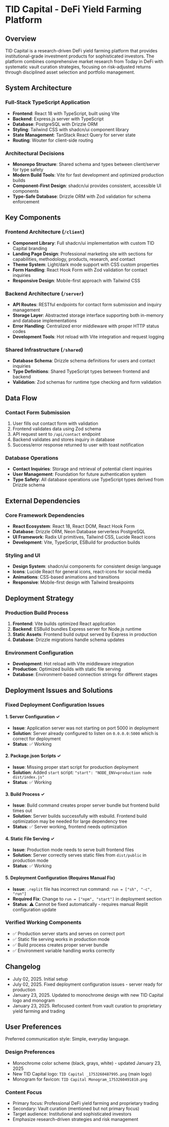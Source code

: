 # TID Capital - DeFi Yield Farming Platform

## Overview

TID Capital is a research-driven DeFi yield farming platform that provides institutional-grade investment products for sophisticated investors. The platform combines comprehensive market research from Today in DeFi with systematic vault curation strategies, focusing on risk-adjusted returns through disciplined asset selection and portfolio management.

## System Architecture

### Full-Stack TypeScript Application
- **Frontend**: React 18 with TypeScript, built using Vite
- **Backend**: Express.js server with TypeScript
- **Database**: PostgreSQL with Drizzle ORM
- **Styling**: Tailwind CSS with shadcn/ui component library
- **State Management**: TanStack React Query for server state
- **Routing**: Wouter for client-side routing

### Architectural Decisions
- **Monorepo Structure**: Shared schema and types between client/server for type safety
- **Modern Build Tools**: Vite for fast development and optimized production builds
- **Component-First Design**: shadcn/ui provides consistent, accessible UI components
- **Type-Safe Database**: Drizzle ORM with Zod validation for schema enforcement

## Key Components

### Frontend Architecture (`/client`)
- **Component Library**: Full shadcn/ui implementation with custom TID Capital branding
- **Landing Page Design**: Professional marketing site with sections for capabilities, methodology, products, research, and contact
- **Theme System**: Light/dark mode support with CSS custom properties
- **Form Handling**: React Hook Form with Zod validation for contact inquiries
- **Responsive Design**: Mobile-first approach with Tailwind CSS

### Backend Architecture (`/server`)
- **API Routes**: RESTful endpoints for contact form submission and inquiry management
- **Storage Layer**: Abstracted storage interface supporting both in-memory and database implementations
- **Error Handling**: Centralized error middleware with proper HTTP status codes
- **Development Tools**: Hot reload with Vite integration and request logging

### Shared Infrastructure (`/shared`)
- **Database Schema**: Drizzle schema definitions for users and contact inquiries
- **Type Definitions**: Shared TypeScript types between frontend and backend
- **Validation**: Zod schemas for runtime type checking and form validation

## Data Flow

### Contact Form Submission
1. User fills out contact form with validation
2. Frontend validates data using Zod schema
3. API request sent to `/api/contact` endpoint
4. Backend validates and stores inquiry in database
5. Success/error response returned to user with toast notification

### Database Operations
- **Contact Inquiries**: Storage and retrieval of potential client inquiries
- **User Management**: Foundation for future authentication system
- **Type Safety**: All database operations use TypeScript types derived from Drizzle schema

## External Dependencies

### Core Framework Dependencies
- **React Ecosystem**: React 18, React DOM, React Hook Form
- **Database**: Drizzle ORM, Neon Database serverless PostgreSQL
- **UI Framework**: Radix UI primitives, Tailwind CSS, Lucide React icons
- **Development**: Vite, TypeScript, ESBuild for production builds

### Styling and UI
- **Design System**: shadcn/ui components for consistent design language
- **Icons**: Lucide React for general icons, react-icons for social media
- **Animations**: CSS-based animations and transitions
- **Responsive**: Mobile-first design with Tailwind breakpoints

## Deployment Strategy

### Production Build Process
1. **Frontend**: Vite builds optimized React application
2. **Backend**: ESBuild bundles Express server for Node.js runtime
3. **Static Assets**: Frontend build output served by Express in production
4. **Database**: Drizzle migrations handle schema updates

### Environment Configuration
- **Development**: Hot reload with Vite middleware integration
- **Production**: Optimized builds with static file serving
- **Database**: Environment-based connection strings for different stages

## Deployment Issues and Solutions

### Fixed Deployment Configuration Issues

#### 1. Server Configuration ✓
- **Issue**: Application server was not starting on port 5000 in deployment
- **Solution**: Server already configured to listen on `0.0.0.0:5000` which is correct for deployment
- **Status**: ✅ Working

#### 2. Package.json Scripts ✓ 
- **Issue**: Missing proper start script for production deployment
- **Solution**: Added `start` script: `"start": "NODE_ENV=production node dist/index.js"`
- **Status**: ✅ Working

#### 3. Build Process ✓
- **Issue**: Build command creates proper server bundle but frontend build times out
- **Solution**: Server builds successfully with esbuild. Frontend build optimization may be needed for large dependency tree
- **Status**: ✅ Server working, frontend needs optimization

#### 4. Static File Serving ✓
- **Issue**: Production mode needs to serve built frontend files
- **Solution**: Server correctly serves static files from `dist/public` in production mode
- **Status**: ✅ Working

#### 5. Deployment Configuration (Requires Manual Fix)
- **Issue**: `.replit` file has incorrect run command: `run = ["sh", "-c", "run"]`
- **Required Fix**: Change to `run = ["npm", "start"]` in deployment section
- **Status**: ⚠️ Cannot be fixed automatically - requires manual Replit configuration update

### Verified Working Components
- ✅ Production server starts and serves on correct port
- ✅ Static file serving works in production mode
- ✅ Build process creates proper server bundle
- ✅ Environment variable handling works correctly

## Changelog
- July 02, 2025. Initial setup
- July 02, 2025. Fixed deployment configuration issues - server ready for production
- January 23, 2025. Updated to monochrome design with new TID Capital logo and monogram
- January 23, 2025. Refocused content from vault curation to proprietary yield farming and trading

## User Preferences

Preferred communication style: Simple, everyday language.

### Design Preferences
- Monochrome color scheme (black, grays, white) - updated January 23, 2025
- New TID Capital logo: `TID Capital _1753260487995.png` (main logo)
- Monogram for favicon: `TID Capital Monogram_1753260491810.png`

### Content Focus
- Primary focus: Professional DeFi yield farming and proprietary trading
- Secondary: Vault curation (mentioned but not primary focus)
- Target audience: Institutional and sophisticated investors
- Emphasize research-driven strategies and risk management